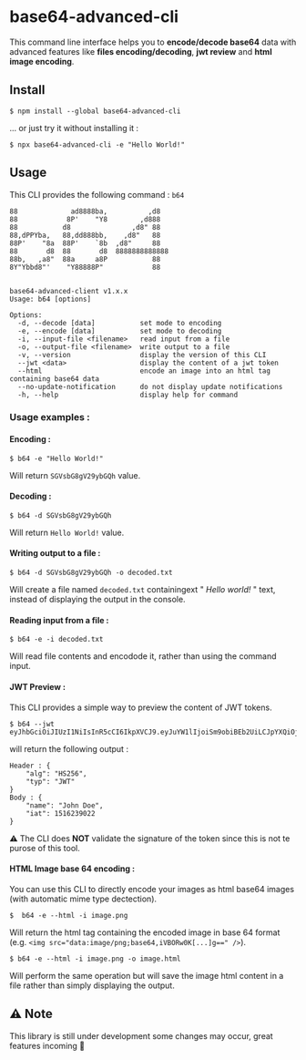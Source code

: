 # base64-advanced-cli
This command line interface helps you to **encode/decode base64** data with advanced features like **files encoding/decoding**,  **jwt review** and **html image encoding**.

## Install

```
$ npm install --global base64-advanced-cli
```


... or just try it without installing it :
```
$ npx base64-advanced-cli -e "Hello World!"
```


## Usage

This CLI provides the following command : `b64`

```
88             ad8888ba,          ,d8    
88            8P'    "Y8        ,d888    
88           d8               ,d8" 88    
88,dPPYba,   88,dd888bb,    ,d8"   88    
88P'    "8a  88P'    `8b  ,d8"     88    
88       d8  88       d8  8888888888888  
88b,   ,a8"  88a     a8P           88    
8Y"Ybbd8"'    "Y88888P"            88    
                                         
                                         
base64-advanced-client v1.x.x
Usage: b64 [options]

Options:
  -d, --decode [data]           set mode to encoding
  -e, --encode [data]           set mode to decoding
  -i, --input-file <filename>   read input from a file
  -o, --output-file <filename>  write output to a file
  -v, --version                 display the version of this CLI
  --jwt <data>                  display the content of a jwt token
  --html                        encode an image into an html tag containing base64 data
  --no-update-notification      do not display update notifications
  -h, --help                    display help for command
```

### Usage examples :

#### Encoding :
```
$ b64 -e "Hello World!"
```
Will return `SGVsbG8gV29ybGQh` value.

#### Decoding :

```
$ b64 -d SGVsbG8gV29ybGQh
```
Will return `Hello World!` value.

#### Writing output to a file :
```
$ b64 -d SGVsbG8gV29ybGQh -o decoded.txt
```

Will create a file named `decoded.txt` containingext " *Hello world!* " text, instead of displaying the output in the console.

#### Reading input from a file :
```
$ b64 -e -i decoded.txt
```
Will read file contents and encodode it, rather than using the command input.


#### JWT Preview :
This CLI provides a simple way to preview the content of JWT tokens.
```
$ b64 --jwt eyJhbGciOiJIUzI1NiIsInR5cCI6IkpXVCJ9.eyJuYW1lIjoiSm9obiBEb2UiLCJpYXQiOjE1MTYyMzkwMjJ9.hqWGSaFpvbrXkOWc6lrnffhNWR19W_S1YKFBx2arWBk
```
will return the following output :
```
Header : {
    "alg": "HS256",
    "typ": "JWT"
}
Body : {
    "name": "John Doe",
    "iat": 1516239022
}
```
:warning: The CLI does **NOT** validate the signature of the token since this is not te purose of this tool.

#### HTML Image base 64 encoding :
You can use this CLI to directly encode your images as html base64 images (with automatic mime type dectection).
```
$  b64 -e --html -i image.png
```
Will return the html tag containing the encoded image in base 64 format (e.g. `<img src="data:image/png;base64,iVBORw0K[...]g==" />`).
```
$ b64 -e --html -i image.png -o image.html
```
Will perform the same operation but will save the image html content in a file rather than simply displaying the output.

##  :warning: Note
This library is still under development some changes may occur, great features incoming :muscle: